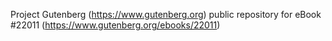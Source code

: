 Project Gutenberg (https://www.gutenberg.org) public repository for eBook #22011 (https://www.gutenberg.org/ebooks/22011)
